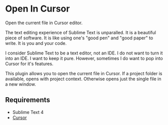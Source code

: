 # Open In Cursor

Open the current file in Cursor editor.

The text editing experience of Sublime Text is unparalled. It is a beautiful piece of software. It is like using one's "good pen" and "good paper" to write. It is you and your code.

I consider Sublime Text to be a text editor, not an IDE. I do not want to turn it into an IDE. I want to keep it pure. However, sometimes I do want to pop into Cursor for it's features.

This plugin allows you to open the current file in Cursor. If a project folder is available, opens with project context. Otherwise opens just the single file in a new window.

## Requirements

- Sublime Text 4
- [Cursor](https://www.trycursor.com)
